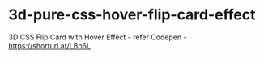 # 3d-pure-css-hover-flip-card-effect
3D CSS Flip Card with Hover Effect - refer Codepen - https://shorturl.at/LBn6L
